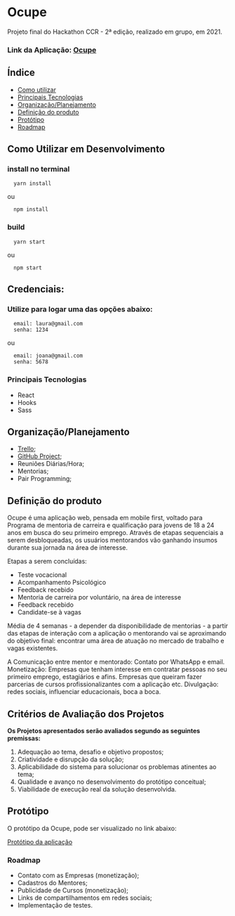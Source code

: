 # Ocupe
Projeto final do Hackathon CCR - 2ª edição, realizado em grupo, em 2021.

### Link da Aplicação: [Ocupe](https://ocupe-frontend.herokuapp.com/)

## Índice

* [Como utilizar](#como-utilizar-em-desenvolvimento)
* [Principais Tecnologias](#principais-tecnologias)
* [Organização/Planejamento](#organização/planejamento)
* [Definição do produto](#definição-do-produto)
* [Protótipo](#protótipo)
* [Roadmap](#roadmap)


## Como Utilizar em Desenvolvimento

  ### install no terminal

  ```` 
    yarn install
  ````
  ou
  ````
    npm install
  ````
  ### build
  ```` 
    yarn start
  ````
  ou
  ````
    npm start
  ````

## Credenciais:

  ### Utilize para logar uma das opções abaixo:

  ```` 
    email: laura@gmail.com
    senha: 1234
  ````
  ou
  ````
    email: joana@gmail.com
    senha: 5678
  ````

### Principais Tecnologias

* React
* Hooks
* Sass

## Organização/Planejamento

 * [Trello](https://trello.com/b/xszfx32j/hackaton-ccr);
 * [GitHub Project](https://github.com/juzapata/OcupeFront/projects);
 * Reuniões Diárias/Hora;
 * Mentorias;
 * Pair Programming;

## Definição do produto

Ocupe é uma aplicação web, pensada em mobile first, voltado para Programa de mentoria de carreira e qualificação para jovens de 18 a 24 anos em busca do seu primeiro emprego. Através de etapas sequenciais a serem desbloqueadas, os usuários mentorandos vão ganhando insumos durante sua jornada na área de interesse.

Etapas a serem concluídas:
- Teste vocacional
- Acompanhamento Psicológico
- Feedback recebido
- Mentoria de carreira por voluntário, na área de interesse
- Feedback recebido
- Candidate-se à vagas

Média de 4 semanas - a depender da disponibilidade de mentorias - a partir das etapas de interação com a aplicação o mentorando vai se aproximando do objetivo final: encontrar uma área de atuação no mercado de trabalho e vagas existentes.

A Comunicação entre mentor e mentorado: Contato por WhatsApp e email.
Monetização: Empresas que tenham interesse em contratar pessoas no seu primeiro emprego, estagiários e afins. Empresas que queiram fazer parcerias de cursos profissionalizantes com a aplicação etc.
Divulgação: redes sociais, influenciar educacionais, boca a boca.

## Critérios de Avaliação dos Projetos
**Os Projetos apresentados serão avaliados segundo as seguintes premissas:**
1. Adequação ao tema, desafio e objetivo propostos;
2. Criatividade e disrupção da solução;
3. Aplicabilidade do sistema para solucionar os problemas atinentes ao tema;
4. Qualidade e avanço no desenvolvimento do protótipo conceitual;
5. Viabilidade de execução real da solução desenvolvida.

## Protótipo

O protótipo da Ocupe, pode ser visualizado no link abaixo:

[Protótipo da aplicação](https://www.figma.com/proto/GqbMd9cYZbnYltOH5hgeYI/ocupe-mobile?node-id=2%3A3&scaling=scale-down)

### Roadmap
  * Contato com as Empresas (monetização);
  * Cadastros do Mentores;
  * Publicidade de Cursos (monetização);
  * Links de compartilhamentos em redes sociais;
  * Implementação de testes.
